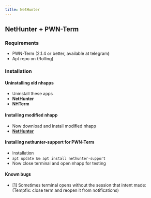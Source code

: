 ```yaml
---
title: NetHunter
---
```


## NetHunter + PWN-Term
### Requirements
* PWN-Term (2.1.4 or better, available at telegram)
* Apt  repo on (Rolling)

### Installation
#### Uninstalling old nhapps
* Uninstall these apps 
* **NetHunter** 
* **NHTerm**

#### Installing modified nhapp
* Now download and install modified nhapp
*  **[NetHunter](https://t.me/pwn_hunter/3083)**

#### Installing nethunter-support for PWN-Term
* Installation
* ```apt update && apt install nethunter-support```
* Now close terminal and open nhapp for testing

#### Known bugs
* [1] Sometimes terminal opens without the session that intent made: (Tempfix: close term and reopen it from notifications)